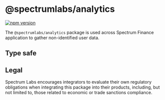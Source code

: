 # @spectrumlabs/analytics

[![npm version](https://badge.fury.io/js/@spectrumlabs%2Fanalytics.svg)](https://badge.fury.io/js/@spectrumlabs%2Fanalytics)

The `@spectrumlabs/analytics` package is used across Spectrum Finance application to gather non-identified user data.

## Type safe

## Legal

Spectrum Labs encourages integrators to evaluate their own regulatory obligations when integrating this package into their products, including, but not limited to, those related to economic or trade sanctions compliance.
